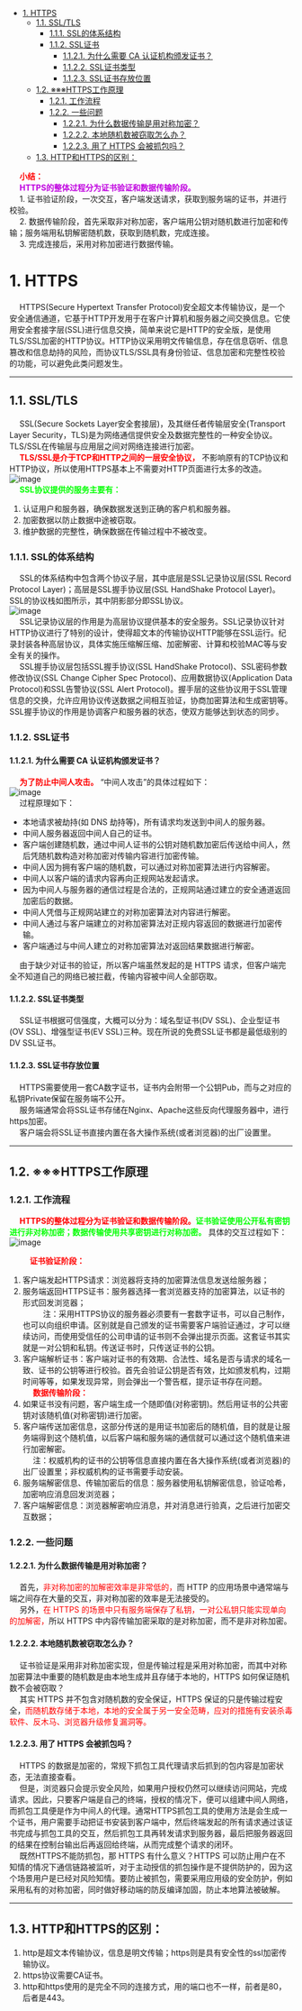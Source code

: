 

<!-- TOC -->

- [1. HTTPS](#1-https)
    - [1.1. SSL/TLS](#11-ssltls)
        - [1.1.1. SSL的体系结构](#111-ssl的体系结构)
        - [1.1.2. SSL证书](#112-ssl证书)
            - [1.1.2.1. 为什么需要 CA 认证机构颁发证书？](#1121-为什么需要-ca-认证机构颁发证书)
            - [1.1.2.2. SSL证书类型](#1122-ssl证书类型)
            - [1.1.2.3. SSL证书存放位置](#1123-ssl证书存放位置)
    - [1.2. ※※※HTTPS工作原理](#12-※※※https工作原理)
        - [1.2.1. 工作流程](#121-工作流程)
        - [1.2.2. 一些问题](#122-一些问题)
            - [1.2.2.1. 为什么数据传输是用对称加密？](#1221-为什么数据传输是用对称加密)
            - [1.2.2.2. 本地随机数被窃取怎么办？](#1222-本地随机数被窃取怎么办)
            - [1.2.2.3. 用了 HTTPS 会被抓包吗？](#1223-用了-https-会被抓包吗)
    - [1.3. HTTP和HTTPS的区别：](#13-http和https的区别)

<!-- /TOC -->

&emsp; **<font color = "red">小结：</font>**  
&emsp; **<font color = "clime">HTTPS的整体过程分为证书验证和数据传输阶段。</font>**  
&emsp; 1. 证书验证阶段，一次交互，客户端发送请求，获取到服务端的证书，并进行校验。  
&emsp; 2. 数据传输阶段，首先采取非对称加密，客户端用公钥对随机数进行加密和传输；服务端用私钥解密随机数，获取到随机数，完成连接。  
&emsp; 3. 完成连接后，采用对称加密进行数据传输。  


# 1. HTTPS  
&emsp; HTTPS(Secure Hypertext Transfer Protocol)安全超文本传输协议，是一个安全通信通道，它基于HTTP开发用于在客户计算机和服务器之间交换信息。它使用安全套接字层(SSL)进行信息交换，简单来说它是HTTP的安全版，是使用TLS/SSL加密的HTTP协议。HTTP协议采用明文传输信息，存在信息窃听、信息篡改和信息劫持的风险，而协议TLS/SSL具有身份验证、信息加密和完整性校验的功能，可以避免此类问题发生。  

<!-- 
主要有三个原因：
    保护隐私(Privacy)：所有信息都是加密传播，第三方无法窃听数据。如果使用HTTP明文传输数据的话，很可能被第三方劫持数据，那么所输入的密码或者其他个人资料都被暴露在他人面前，后果可想而知。
    数据完整性(Integraty)：一旦第三方篡改了数据，接收方会知道数据经过了篡改，这样便保证了数据在传输过程中不被篡改 —— 数据的完整性。
    身份认证(Identification)：第三方不可能冒充身份参与通信，因为服务器配备了由证书颁发机构(Certificate Authority，简称CA)颁发的安全证书，可以证实服务器的身份信息，防止第三方冒充身份。(也有少数情况下，通信需要客户端提供证书，例如银行系统，需要用户在登录的时候，插入银行提供给用户的USB，就是需要客户端提供证书，用来验证客户的身份信息。)
-->

---

## 1.1. SSL/TLS  
&emsp; SSL(Secure Sockets Layer安全套接层)，及其继任者传输层安全(Transport Layer Security，TLS)是为网络通信提供安全及数据完整性的一种安全协议。TLS/SSL在传输层与应用层之间对网络连接进行加密。  
&emsp; **<font color = "red">TLS/SSL是介于TCP和HTTP之间的一层安全协议，</font>** 不影响原有的TCP协议和HTTP协议，所以使用HTTPS基本上不需要对HTTP页面进行太多的改造。  
![image](https://gitee.com/wt1814/pic-host/raw/master/images/network/https-1.png)  
&emsp; **<font color = "lime">SSL协议提供的服务主要有：</font>**  
1. 认证用户和服务器，确保数据发送到正确的客户机和服务器。  
2. 加密数据以防止数据中途被窃取。  
3. 维护数据的完整性，确保数据在传输过程中不被改变。  

### 1.1.1. SSL的体系结构  
&emsp; SSL的体系结构中包含两个协议子层，其中底层是SSL记录协议层(SSL Record Protocol Layer)；高层是SSL握手协议层(SSL HandShake Protocol Layer)。SSL的协议栈如图所示，其中阴影部分即SSL协议。  
![image](https://gitee.com/wt1814/pic-host/raw/master/images/network/https-2.png)  
&emsp; SSL记录协议层的作用是为高层协议提供基本的安全服务。SSL记录协议针对HTTP协议进行了特别的设计，使得超文本的传输协议HTTP能够在SSL运行。纪录封装各种高层协议，具体实施压缩解压缩、加密解密、计算和校验MAC等与安全有关的操作。  
&emsp; SSL握手协议层包括SSL握手协议(SSL HandShake Protocol)、SSL密码参数修改协议(SSL Change Cipher Spec Protocol)、应用数据协议(Application Data Protocol)和SSL告警协议(SSL Alert Protocol)。握手层的这些协议用于SSL管理信息的交换，允许应用协议传送数据之间相互验证，协商加密算法和生成密钥等。SSL握手协议的作用是协调客户和服务器的状态，使双方能够达到状态的同步。  

### 1.1.2. SSL证书  
#### 1.1.2.1. 为什么需要 CA 认证机构颁发证书？  
<!-- 
https://mp.weixin.qq.com/s/SNNxTHBrjGbbQbYkCfuzSQ
https://mp.weixin.qq.com/s/Chwz0b8IBlkB6hoxI-_wyQ
-->
&emsp; **<font color = "red">为了防止中间人攻击。</font>** “中间人攻击”的具体过程如下：  
![image](https://gitee.com/wt1814/pic-host/raw/master/images/network/https-4.png)  
&emsp; 过程原理如下：  

* 本地请求被劫持(如 DNS 劫持等)，所有请求均发送到中间人的服务器。
* 中间人服务器返回中间人自己的证书。
* 客户端创建随机数，通过中间人证书的公钥对随机数加密后传送给中间人，然后凭随机数构造对称加密对传输内容进行加密传输。
* 中间人因为拥有客户端的随机数，可以通过对称加密算法进行内容解密。
* 中间人以客户端的请求内容再向正规网站发起请求。
* 因为中间人与服务器的通信过程是合法的，正规网站通过建立的安全通道返回加密后的数据。
* 中间人凭借与正规网站建立的对称加密算法对内容进行解密。
* 中间人通过与客户端建立的对称加密算法对正规内容返回的数据进行加密传输。
* 客户端通过与中间人建立的对称加密算法对返回结果数据进行解密。  

&emsp; 由于缺少对证书的验证，所以客户端虽然发起的是 HTTPS 请求，但客户端完全不知道自己的网络已被拦截，传输内容被中间人全部窃取。  

#### 1.1.2.2. SSL证书类型  
&emsp; SSL证书根据可信强度，大概可以分为：域名型证书(DV SSL)、企业型证书(OV SSL)、增强型证书(EV SSL)三种。现在所说的免费SSL证书都是最低级别的DV SSL证书。  

#### 1.1.2.3. SSL证书存放位置  
&emsp; HTTPS需要使用一套CA数字证书，证书内会附带一个公钥Pub，而与之对应的私钥Private保留在服务端不公开。  
&emsp; 服务端通常会将SSL证书存储在Nginx、Apache这些反向代理服务器中，进行https加密。  
&emsp; 客户端会将SSL证书直接内置在各大操作系统(或者浏览器)的出厂设置里。  

------------------------------------------
## 1.2. ※※※HTTPS工作原理  

### 1.2.1. 工作流程  
&emsp; **<font color = "red">HTTPS的整体过程分为证书验证和数据传输阶段。</font><font color = "lime">证书验证使用公开私有密钥进行非对称加密；数据传输使用共享密钥进行对称加密。</font>** 具体的交互过程如下：  
![image](https://gitee.com/wt1814/pic-host/raw/master/images/network/https-3.png)  

&emsp; &emsp; **<font color = "red">证书验证阶段：</font>**  
1. 客户端发起HTTPS请求：浏览器将支持的加密算法信息发送给服务器；  
2. 服务端返回HTTPS证书：服务器选择一套浏览器支持的加密算法，以证书的形式回发浏览器；  
&emsp; &emsp; 注：采用HTTPS协议的服务器必须要有一套数字证书，可以自己制作，也可以向组织申请。区别就是自己颁发的证书需要客户端验证通过，才可以继续访问，而使用受信任的公司申请的证书则不会弹出提示页面。这套证书其实就是一对公钥和私钥。传送证书时，只传送证书的公钥。  
3. 客户端解析证书：客户端对证书的有效期、合法性、域名是否与请求的域名一致、证书的公钥等进行校验。首先会验证公钥是否有效，比如颁发机构，过期时间等等，如果发现异常，则会弹出一个警告框，提示证书存在问题。  
&emsp; **<font color = "red">数据传输阶段：</font>**  
4. 如果证书没有问题，客户端生成一个随即值(对称密钥)。然后用证书的公共密钥对该随机值(对称密钥)进行加密。  
5. 客户端传送加密信息，这部分传送的是用证书加密后的随机值，目的就是让服务端得到这个随机值，以后客户端和服务端的通信就可以通过这个随机值来进行加密解密。  
&emsp; 注：权威机构的证书的公钥等信息直接内置在各大操作系统(或者浏览器)的出厂设置里；非权威机构的证书需要手动安装。  
6. 服务端解密信息、传输加密后的信息：服务器使用私钥解密信息，验证哈希，加密响应消息回发浏览器；  
7. 客户端解密信息：浏览器解密响应消息，并对消息进行验真，之后进行加密交互数据；  

### 1.2.2. 一些问题  

#### 1.2.2.1. 为什么数据传输是用对称加密？  
&emsp; 首先，<font color = "red">非对称加密的加解密效率是非常低的，</font>而 HTTP 的应用场景中通常端与端之间存在大量的交互，非对称加密的效率是无法接受的。  
&emsp; 另外，<font color = "red">在 HTTPS 的场景中只有服务端保存了私钥，一对公私钥只能实现单向的加解密，</font>所以 HTTPS 中内容传输加密采取的是对称加密，而不是非对称加密。  

#### 1.2.2.2. 本地随机数被窃取怎么办？  
&emsp; 证书验证是采用非对称加密实现，但是传输过程是采用对称加密，而其中对称加密算法中重要的随机数是由本地生成并且存储于本地的，HTTPS 如何保证随机数不会被窃取？  
&emsp; 其实 HTTPS 并不包含对随机数的安全保证，HTTPS 保证的只是传输过程安全，<font color = "red">而随机数存储于本地，本地的安全属于另一安全范畴，应对的措施有安装杀毒软件、反木马、浏览器升级修复漏洞等。</font>  

#### 1.2.2.3. 用了 HTTPS 会被抓包吗？
&emsp; HTTPS 的数据是加密的，常规下抓包工具代理请求后抓到的包内容是加密状态，无法直接查看。  
&emsp; 但是，浏览器只会提示安全风险，如果用户授权仍然可以继续访问网站，完成请求。因此，只要客户端是自己的终端，授权的情况下，便可以组建中间人网络，而抓包工具便是作为中间人的代理。通常HTTPS抓包工具的使用方法是会生成一个证书，用户需要手动把证书安装到客户端中，然后终端发起的所有请求通过该证书完成与抓包工具的交互，然后抓包工具再转发请求到服务器，最后把服务器返回的结果在控制台输出后再返回给终端，从而完成整个请求的闭环。  
&emsp; 既然HTTPS不能防抓包，那 HTTPS 有什么意义？HTTPS 可以防止用户在不知情的情况下通信链路被监听，对于主动授信的抓包操作是不提供防护的，因为这个场景用户是已经对风险知情。要防止被抓包，需要采用应用级的安全防护，例如采用私有的对称加密，同时做好移动端的防反编译加固，防止本地算法被破解。  

------------------------------------------
## 1.3. HTTP和HTTPS的区别：  
1. http是超文本传输协议，信息是明文传输；https则是具有安全性的ssl加密传输协议。  
2. https协议需要CA证书。  
3. http和https使用的是完全不同的连接方式，用的端口也不一样，前者是80，后者是443。  
